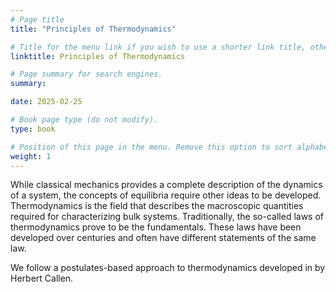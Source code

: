 ```yaml
---
# Page title
title: "Principles of Thermodynamics"

# Title for the menu link if you wish to use a shorter link title, otherwise remove this option.
linktitle: Principles of Thermodynamics

# Page summary for search engines.
summary:

date: 2025-02-25

# Book page type (do not modify).
type: book

# Position of this page in the menu. Remove this option to sort alphabetically.
weight: 1
---
```


While classical mechanics provides a complete description of the dynamics of a
system, the concepts of equilibria require other ideas to be developed.
Thermodynamics is the field that describes the macroscopic quantities required
for characterizing bulk systems. Traditionally, the so-called laws of
thermodynamics prove to be the fundamentals. These laws have been developed over
centuries and often have different statements of the same law.

We follow a postulates-based approach to thermodynamics developed in by Herbert Callen.
